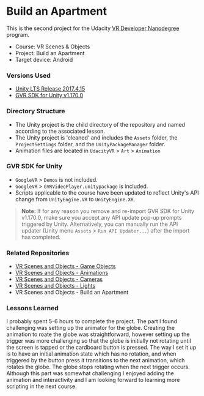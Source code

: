 # Build an Apartment
This is the second project for the Udacity [VR Developer Nanodegree](http://udacity.com/vr) program.

- Course: VR Scenes & Objects
- Project: Build an Apartment
- Target device: Android


### Versions Used
- [Unity LTS Release 2017.4.15](https://unity3d.com/unity/qa/lts-releases?version=2017.4)
- [GVR SDK for Unity v1.170.0](https://github.com/googlevr/gvr-unity-sdk/releases/tag/v1.170.0)


### Directory Structure
- The Unity project is the child directory of the repository and named according to the associated lesson.
- The Unity project is 'cleaned' and includes the `Assets` folder, the `ProjectSettings` folder, and the `UnityPackageManager` folder.
- Animation files are located in `UdacityVR` > `Art` > `Animation`

### GVR SDK for Unity
- `GoogleVR` > `Demos` is not included.
- `GoogleVR` > `GVRVideoPlayer.unitypackage` is included.
- Scripts applicable to the course have been updated to reflect Unity's API change from `UnityEngine.VR` to `UnityEngine.XR`.

>**Note:** If for any reason you remove and re-import GVR SDK for Unity v1.170.0, make sure you accept any API update pop-up prompts triggered by Unity. Alternatively, you can manually run the API updater (Unity menu `Assets` > `Run API Updater...`) after the import has completed.


### Related Repositories
- [VR Scenes and Objects - Game Objects](https://github.com/udacity/VR-Scenes-and-Objects_Game-Objects/releases)
- [VR Scenes and Objects - Animations](https://github.com/udacity/VR-Scenes-and-Objects_Animations/releases)
- [VR Scenes and Objects - Cameras](https://github.com/udacity/VR-Scenes-and-Objects_Cameras/releases)
- [VR Scenes and Objects - Lights](https://github.com/udacity/VR-Scenes-and-Objects_Lights/releases)
- VR Scenes and Objects - Build an Apartment

### Lessons Learned
I probably spent 5-6 hours to complete the project. The part I found challenging was setting up the animator for the globe. Creating the animation to roate the globe was straightforward, however setting up the trigger was more challenging so that the globe is initially not rotating until the screen is tapped or the cardboard button is pressed. The way I set it up is to have an initial animation state which has no rotation, and when triggered by the button press it transitions to the next animation, which rotates the globe. The globe stops rotating when the next trigger occurs. Although this part was somewhat challenging I enjoyed adding the animation and interactivity and I am looking forward to learning more scripting in the next course.


